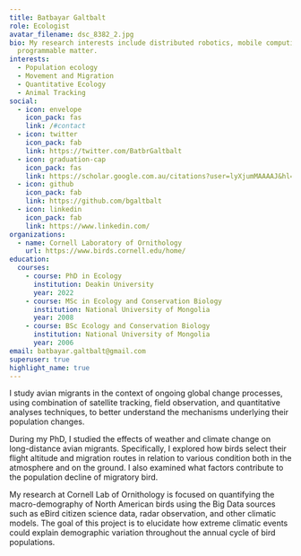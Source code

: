 ```yaml
---
title: Batbayar Galtbalt
role: Ecologist
avatar_filename: dsc_8382_2.jpg
bio: My research interests include distributed robotics, mobile computing and
  programmable matter.
interests:
  - Population ecology
  - Movement and Migration
  - Quantitative Ecology
  - Animal Tracking
social:
  - icon: envelope
    icon_pack: fas
    link: /#contact
  - icon: twitter
    icon_pack: fab
    link: https://twitter.com/BatbrGaltbalt
  - icon: graduation-cap
    icon_pack: fas
    link: https://scholar.google.com.au/citations?user=lyXjumMAAAAJ&hl=en
  - icon: github
    icon_pack: fab
    link: https://github.com/bgaltbalt
  - icon: linkedin
    icon_pack: fab
    link: https://www.linkedin.com/
organizations:
  - name: Cornell Laboratory of Ornithology
    url: https://www.birds.cornell.edu/home/
education:
  courses:
    - course: PhD in Ecology
      institution: Deakin University
      year: 2022
    - course: MSc in Ecology and Conservation Biology
      institution: National University of Mongolia
      year: 2008
    - course: BSc Ecology and Conservation Biology
      institution: National University of Mongolia
      year: 2006
email: batbayar.galtbalt@gmail.com
superuser: true
highlight_name: true
---
```

I study avian migrants in the context of ongoing global change processes, using combination of satellite tracking, field observation, and quantitative analyses techniques, to better understand the mechanisms underlying their population changes.



During my PhD, I studied the effects of weather and climate change on long-distance avian migrants. Specifically, I explored how birds select their flight altitude and migration routes in relation to various condition both in the atmosphere and on the ground. I also examined what factors contribute to the population decline of migratory bird. 



My research at Cornell Lab of Ornithology is focused on quantifying the macro-demography of North American birds using the Big Data sources such as eBird citizen science data, radar observation, and other climatic models. The goal of this project is to elucidate how extreme climatic events could explain demographic variation throughout the annual cycle of bird populations.  
